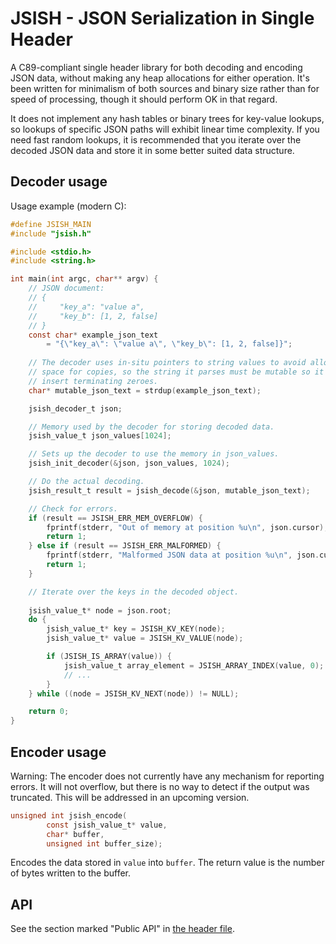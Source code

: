 # JSISH - JSON Serialization in Single Header

A C89-compliant single header library for both decoding and encoding JSON data,
without making any heap allocations for either operation. It's been written for
minimalism of both sources and binary size rather than for speed of processing,
though it should perform OK in that regard.

It does not implement any hash tables or binary trees for key-value lookups, so
lookups of specific JSON paths will exhibit linear time complexity. If you need
fast random lookups, it is recommended that you iterate over the decoded JSON
data and store it in some better suited data structure.

## Decoder usage

Usage example (modern C):

```c
#define JSISH_MAIN
#include "jsish.h"

#include <stdio.h>
#include <string.h>

int main(int argc, char** argv) {
    // JSON document:
    // {
    //     "key_a": "value a",
    //     "key_b": [1, 2, false]
    // }
    const char* example_json_text
        = "{\"key_a\": \"value a\", \"key_b\": [1, 2, false]}";
    
    // The decoder uses in-situ pointers to string values to avoid allocating
    // space for copies, so the string it parses must be mutable so it can
    // insert terminating zeroes.
    char* mutable_json_text = strdup(example_json_text);

    jsish_decoder_t json;

    // Memory used by the decoder for storing decoded data.
    jsish_value_t json_values[1024];

    // Sets up the decoder to use the memory in json_values.
    jsish_init_decoder(&json, json_values, 1024);

    // Do the actual decoding.
    jsish_result_t result = jsish_decode(&json, mutable_json_text);

    // Check for errors.
    if (result == JSISH_ERR_MEM_OVERFLOW) {
        fprintf(stderr, "Out of memory at position %u\n", json.cursor);
        return 1;
    } else if (result == JSISH_ERR_MALFORMED) {
        fprintf(stderr, "Malformed JSON data at position %u\n", json.cursor);
        return 1;
    }

    // Iterate over the keys in the decoded object.
    
    jsish_value_t* node = json.root;
    do {
        jsish_value_t* key = JSISH_KV_KEY(node);
        jsish_value_t* value = JSISH_KV_VALUE(node);

        if (JSISH_IS_ARRAY(value)) {
            jsish_value_t array_element = JSISH_ARRAY_INDEX(value, 0);
            // ...
        }
    } while ((node = JSISH_KV_NEXT(node)) != NULL);

    return 0;
}
```

## Encoder usage

Warning: The encoder does not currently have any mechanism for reporting
errors. It will not overflow, but there is no way to detect if the output was
truncated. This will be addressed in an upcoming version.

```c
unsigned int jsish_encode(
		const jsish_value_t* value,
		char* buffer,
		unsigned int buffer_size);
```

Encodes the data stored in `value` into `buffer`. The return value is the number
of bytes written to the buffer.

## API

See the section marked "Public API" in [the header file](jsish.h).

